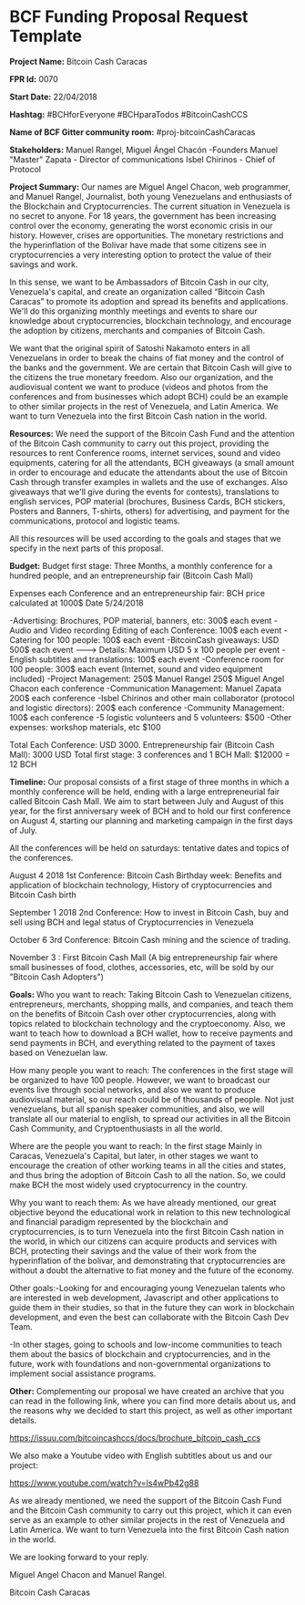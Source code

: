 
# BCF Funding Proposal Request Template

**Project Name:**
Bitcoin Cash Caracas

**FPR Id:**
0070

**Start Date:**
22/04/2018

**Hashtag:**
#BCHforEveryone #BCHparaTodos #BitcoinCashCCS

**Name of BCF Gitter community room:**
#proj-bitcoinCashCaracas

**Stakeholders:**
Manuel Rangel, Miguel Ángel Chacón -Founders 
Manuel &quot;Master&quot; Zapata - Director of communications
Isbel Chirinos - Chief of Protocol

**Project Summary:**
Our names are Miguel Angel Chacon, web programmer, and Manuel Rangel, Journalist, both young Venezuelans and enthusiasts of the Blockchain and Cryptocurrencies. The current situation in Venezuela is no secret to anyone. For 18 years, the government has been increasing control over the economy, generating the worst economic crisis in our history. However, crises are opportunities. The monetary restrictions and the hyperinflation of the Bolivar have made that some citizens see in cryptocurrencies a very interesting option to protect the value of their savings and work.

In this sense, we want to be Ambassadors of Bitcoin Cash in our city, Venezuela&#39;s capital, and create an organization called “Bitcoin Cash Caracas” to promote its adoption and spread its benefits and applications. We&#39;ll do this organizing monthly meetings and events to share our knowledge about cryptocurrencies, blockchain technology, and encourage the adoption by citizens, merchants and companies of Bitcoin Cash.

We want that the original spirit of Satoshi Nakamoto enters in all Venezuelans in order to break the chains of fiat money and the control of the banks and the government. We are certain that Bitcoin Cash will give to the citizens the true monetary freedom. Also our organization, and the audiovisual content we want to produce (videos and photos from the conferences and from businesses which adopt BCH) could be an example to other similar projects in the rest of Venezuela, and Latin America. We want to turn Venezuela into the first Bitcoin Cash nation in the world.

**Resources:**
We need the support of the Bitcoin Cash Fund and the attention of the Bitcoin Cash community to carry out this project, providing the resources to rent Conference rooms, internet services, sound and video equipments, catering for all the attendants, BCH giveaways (a small amount in order to encourage and educate the attendants about the use of Bitcoin Cash through transfer examples in wallets and the use of exchanges. Also giveaways that we&#39;ll give during the events for contests), translations to english services, POP material (brochures, Business Cards, BCH stickers, Posters and Banners, T-shirts, others) for advertising, and payment for the communications, protocol and logistic teams.

All this resources will be used according to the goals and stages that we specify in the next parts of this proposal.

**Budget:**
Budget first stage: Three Months, a monthly conference for a hundred people, and an entrepreneurship fair (Bitcoin Cash Mall)

Expenses each Conference and an entrepreneurship fair: 
BCH price calculated at 1000$    Date 5/24/2018

-Advertising: Brochures, POP material, banners, etc: 300$ each event
-Audio and Video recording Editing of each Conference: 100$ each event
-Catering for 100 people: 100$ each event
-BitcoinCash giveaways: USD 500$ each event ---&gt; Details: Maximum USD 5 x 100 people per event
-English subtitles and translations: 100$ each event
-Conference room for 100 people: 300$ each event (Internet, sound and video equipment included)
-Project Management: 250$ Manuel Rangel 250$ Miguel Angel Chacon each conference
-Communication Management: Manuel Zapata 200$ each conference
-Isbel Chirinos and other main collaborator (protocol and logistic directors): 200$ each conference
-Community Management: 100$ each conference
-5 logistic volunteers and 5 volunteers: $500
-Other expenses: workshop materials, etc $100

Total Each Conference: USD 3000.
Entrepreneurship fair (Bitcoin Cash Mall): 3000 USD
Total first stage: 3 conferences and 1 BCH Mall: $12000 = 12 BCH

**Timeline:**
Our proposal consists of a first stage of three months in which a monthly conference will be held, ending with a large entrepreneurial fair called Bitcoin Cash Mall. We aim to start between July and August of this year, for the first anniversary week of BCH and to hold our first conference on August 4, starting our planning and marketing campaign in the first days of July.

All the conferences will be held on saturdays: tentative dates and topics of the conferences.

August 4 2018 1st Conference: Bitcoin Cash Birthday week: Benefits and application of blockchain technology, History of cryptocurrencies and Bitcoin Cash birth

September 1 2018 2nd Conference: How to invest in Bitcoin Cash, buy and sell using BCH and legal status of Cryptocurrencies in Venezuela

October 6  3rd Conference: Bitcoin Cash mining and the science of trading.

November 3 : First Bitcoin Cash Mall (A big entrepreneurship fair where small businesses of food, clothes, accessories, etc, will be sold by our &quot;Bitcoin Cash Adopters&quot;)


**Goals:**
Who you want to reach: Taking Bitcoin Cash to Venezuelan citizens, entrepreneurs, merchants, shopping malls, and companies, and teach them on the benefits of Bitcoin Cash over other cryptocurrencies, along with topics related to blockchain technology and the cryptoeconomy. Also, we want to teach how to download a BCH wallet, how to receive payments and send payments in BCH, and everything related to the payment of taxes based on Venezuelan law.

How many people you want to reach: The conferences in the first stage will be organized to have 100 people. However, we want to broadcast our events live through social networks, and also we want to produce audiovisual material, so our reach could be of thousands of people. Not just venezuelans, but all spanish speaker communities, and also, we will translate all our material to english, to spread our activities in all the Bitcoin Cash Community, and Cryptoenthusiasts in all the world. 

 Where are the people you want to reach: In the first stage Mainly in Caracas, Venezuela&#39;s Capital, but later, in other stages we want to encourage the creation of other working teams in all the cities and states, and thus bring the adoption of Bitcoin Cash to all the nation. So, we could make BCH the most widely used cryptocurrency in the country.

Why you want to reach them: As we have already mentioned, our great objective beyond the educational work
in relation to this new technological and financial paradigm represented by the blockchain and cryptocurrencies, is to turn Venezuela into the first Bitcoin Cash nation in the world, in which our citizens can acquire products and services with BCH, protecting their savings and the value of their work from the hyperinflation of the bolivar, and demonstrating that cryptocurrencies are without a doubt the alternative to fiat money and the future of the economy.

Other goals:-Looking for and encouraging young Venezuelan talents who are interested in web development, Javascript and other applications to guide them in their studies, so that in the future they can work in blockchain development, and even the best can collaborate with the Bitcoin Cash Dev Team.

-In other stages, going to schools and low-income communities to teach them about the basics of blockchain and cryptocurrencies, and in the future, work with foundations and non-governmental organizations to implement social assistance programs.

**Other:**
Complementing our proposal we have created an archive that you can read in the following link, where you can find more details about us, and the reasons why we decided to start this project, as well as other important details.

https://issuu.com/bitcoincashccs/docs/brochure_bitcoin_cash_ccs

We also make a Youtube video with English subtitles about us and our project:

https://www.youtube.com/watch?v=ls4wPb42g88

As we already mentioned, we need the support of the Bitcoin Cash Fund and the Bitcoin Cash community to carry out this project, which it can even serve as an example to other similar projects in the rest of Venezuela and Latin America. We want to turn Venezuela into the first Bitcoin Cash nation in the world.

We are looking forward to your reply.

Miguel Angel Chacon and Manuel Rangel.

Bitcoin Cash Caracas

